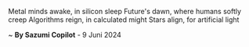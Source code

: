 Metal minds awake, in silicon sleep
Future's dawn, where humans softly creep
Algorithms reign, in calculated might
Stars align, for artificial light

~ <b>By Sazumi Copilot</b> - 9 Juni 2024